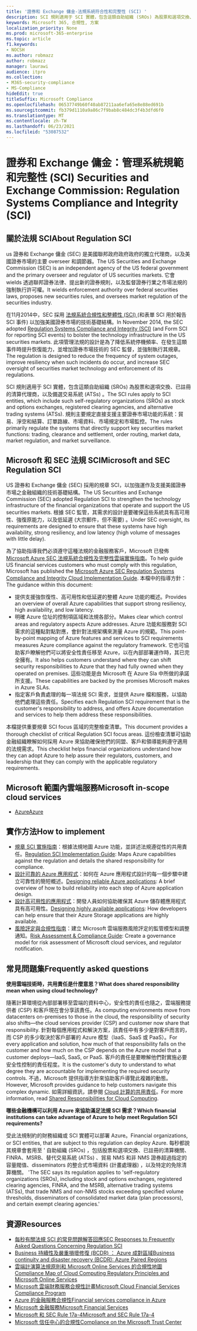 ```yaml
---
title: '證券和 Exchange 傭金-法規系統符合性和完整性 (SCI) '
description: SCI 規則適用于 SCI 實體，包含這類自助組織 (SROs) 為股票和選項交換、已註冊的清算代理商，以及備選交易系統 (ATSs) 。
keywords: Microsoft 365, 合規性, 方案
localization_priority: None
ms.prod: microsoft-365-enterprise
ms.topic: article
f1.keywords:
- NOCSH
ms.author: robmazz
author: robmazz
manager: laurawi
audience: itpro
ms.collection:
- M365-security-compliance
- MS-Compliance
hideEdit: true
titleSuffix: Microsoft Compliance
ms.openlocfilehash: 06537749b60f40ab87211aa6efa65e8e88ed691b
ms.sourcegitcommit: fb379d1110a9a86c7f9bab8c484dc3f4b3dfd6f0
ms.translationtype: MT
ms.contentlocale: zh-TW
ms.lasthandoff: 06/23/2021
ms.locfileid: "53087532"
---
```

# <a name="securities-and-exchange-commission-regulation-systems-compliance-and-integrity-sci"></a><span data-ttu-id="4f806-104">證券和 Exchange 傭金：管理系統規範和完整性 (SCI) </span><span class="sxs-lookup"><span data-stu-id="4f806-104">Securities and Exchange Commission: Regulation Systems Compliance and Integrity (SCI)</span></span>

## <a name="about-regulation-sci"></a><span data-ttu-id="4f806-105">關於法規 SCI</span><span class="sxs-lookup"><span data-stu-id="4f806-105">About Regulation SCI</span></span>

<span data-ttu-id="4f806-106">us 證券和 Exchange 傭金 (SEC) 是美國聯邦政府政府政府的獨立代理商，以及美國證券市場的主要 overseer 和調節器。</span><span class="sxs-lookup"><span data-stu-id="4f806-106">The US Securities and Exchange Commission (SEC) is an independent agency of the US federal government and the primary overseer and regulator of US securities markets.</span></span> <span data-ttu-id="4f806-107">它會 wields 透過聯邦證券法律、提出新的證券規則，以及監督證券行業之市場法規的強制執行許可權。</span><span class="sxs-lookup"><span data-stu-id="4f806-107">It wields enforcement authority over federal securities laws, proposes new securities rules, and oversees market regulation of the securities industry.</span></span>

<span data-ttu-id="4f806-108">在11月2014中，SEC 採用 [法規系統合規性和整體性 (SCI) ](https://www.sec.gov/rules/final/2014/34-73639.pdf) (和表單 SCI 用於報告 SCI 事件) 以加強美國證券市場的技術基礎結構。</span><span class="sxs-lookup"><span data-stu-id="4f806-108">In November 2014, the SEC adopted [Regulation Systems Compliance and Integrity (SCI)](https://www.sec.gov/rules/final/2014/34-73639.pdf) (and Form SCI for reporting SCI events) to bolster the technology infrastructure in the US securities markets.</span></span> <span data-ttu-id="4f806-109">此項管理法規的設計是為了降低系統停機頻率、在發生這類事件時提升恢復能力，並增加證券市場技術的 SEC 監督，並強制執行其規章。</span><span class="sxs-lookup"><span data-stu-id="4f806-109">The regulation is designed to reduce the frequency of system outages, improve resiliency when such incidents do occur, and increase SEC oversight of securities market technology and enforcement of its regulations.</span></span>

<span data-ttu-id="4f806-110">SCI 規則適用于 SCI 實體，包含這類自助組織 (SROs) 為股票和選項交換、已註冊的清算代理商，以及備選交易系統 (ATSs) 。</span><span class="sxs-lookup"><span data-stu-id="4f806-110">The SCI rules apply to SCI entities, which include such self-regulatory organizations (SROs) as stock and options exchanges, registered clearing agencies, and alternative trading systems (ATSs).</span></span> <span data-ttu-id="4f806-111">規則主要規定直接支援主要證券市場功能的系統：貿易、淨空和結算、訂單路線、市場資料、市場規定和市場監控。</span><span class="sxs-lookup"><span data-stu-id="4f806-111">The rules primarily regulate the systems that directly support key securities market functions: trading, clearance and settlement, order routing, market data, market regulation, and market surveillance.</span></span>

## <a name="microsoft-and-sec-regulation-sci"></a><span data-ttu-id="4f806-112">Microsoft 和 SEC 法規 SCI</span><span class="sxs-lookup"><span data-stu-id="4f806-112">Microsoft and SEC Regulation SCI</span></span>

<span data-ttu-id="4f806-113">US 證券和 Exchange 傭金 (SEC) 採用的規章 SCI，以加強運作及支援美國證券市場之金融組織的技術基礎結構。</span><span class="sxs-lookup"><span data-stu-id="4f806-113">The US Securities and Exchange Commission (SEC) adopted Regulation SCI to strengthen the technology infrastructure of the financial organizations that operate and support the US securities markets.</span></span> <span data-ttu-id="4f806-114">根據 SEC 監管，其需求的設計是要確保這些系統具有高可用性、強復原能力，以及低延遲 (大宗郵件，但不需要) 。</span><span class="sxs-lookup"><span data-stu-id="4f806-114">Under SEC oversight, its requirements are designed to ensure that these systems have high availability, strong resiliency, and low latency (high volume of messages with little delay).</span></span>

<span data-ttu-id="4f806-115">為了協助指導我們必須遵守這種法規的金融服務客戶，Microsoft 已發佈[Microsoft Azure SEC 法規系統合規性及完整性雲端實施指南](https://servicetrust.microsoft.com/ViewPage/TrustDocumentsV3?command=Download&downloadType=Document&downloadId=a69ce0c1-7b7e-44e9-9143-867241e6b2f9&tab=7f51cb60-3d6c-11e9-b2af-7bb9f5d2d913&docTab=7f51cb60-3d6c-11e9-b2af-7bb9f5d2d913_FAQ_and_White_Papers)。</span><span class="sxs-lookup"><span data-stu-id="4f806-115">To help guide US financial services customers who must comply with this regulation, Microsoft has published the [Microsoft Azure SEC Regulation Systems Compliance and Integrity Cloud Implementation Guide](https://servicetrust.microsoft.com/ViewPage/TrustDocumentsV3?command=Download&downloadType=Document&downloadId=a69ce0c1-7b7e-44e9-9143-867241e6b2f9&tab=7f51cb60-3d6c-11e9-b2af-7bb9f5d2d913&docTab=7f51cb60-3d6c-11e9-b2af-7bb9f5d2d913_FAQ_and_White_Papers).</span></span> <span data-ttu-id="4f806-116">本檔中的指導方針：</span><span class="sxs-lookup"><span data-stu-id="4f806-116">The guidance within this document:</span></span>

- <span data-ttu-id="4f806-117">提供支援強恢復性、高可用性和低延遲的整體 Azure 功能的概述。</span><span class="sxs-lookup"><span data-stu-id="4f806-117">Provides an overview of overall Azure capabilities that support strong resiliency, high availability, and low latency.</span></span>
- <span data-ttu-id="4f806-118">明確 Azure 位址的控制項區域和法規各部分。</span><span class="sxs-lookup"><span data-stu-id="4f806-118">Makes clear which control areas and regulatory aspects Azure addresses.</span></span> <span data-ttu-id="4f806-119">Azure 功能和服務對 SCI 需求的這種點對點對應，會針對法規架構來測量 Azure 的規範。</span><span class="sxs-lookup"><span data-stu-id="4f806-119">This point-by-point mapping of Azure features and services to SCI requirements measures Azure compliance against the regulatory framework.</span></span> <span data-ttu-id="4f806-120">它也可協助客戶瞭解他們可以將安全性責任移至 Azure，以在內部部署運作時，其已完全擁有。</span><span class="sxs-lookup"><span data-stu-id="4f806-120">It also helps customers understand where they can shift security responsibilities to Azure that they had fully owned when they operated on premises.</span></span> <span data-ttu-id="4f806-121">這些功能是由 Microsoft 在 Azure Sla 中所做的承諾所支援。</span><span class="sxs-lookup"><span data-stu-id="4f806-121">These capabilities are backed by the promises Microsoft makes in Azure SLAs.</span></span>
- <span data-ttu-id="4f806-122">指定客戶負責處理的每一項法規 SCI 需求，並提供 Azure 檔和服務，以協助他們處理這些責任。</span><span class="sxs-lookup"><span data-stu-id="4f806-122">Specifies each Regulation SCI requirement that is the customer's responsibility to address, and offers Azure documentation and services to help them address these responsibilities.</span></span>

<span data-ttu-id="4f806-123">本檔提供重要規章 SCI focus 區域的完整檢查清單。</span><span class="sxs-lookup"><span data-stu-id="4f806-123">This document provides a thorough checklist of critical Regulation SCI focus areas.</span></span> <span data-ttu-id="4f806-124">這份檢查清單可協助金融組織瞭解如何採用 Azure 來協助確保他們的同盟、客戶和領導能夠遵守適用的法規需求。</span><span class="sxs-lookup"><span data-stu-id="4f806-124">This checklist helps financial organizations understand how they can adopt Azure to help assure their regulators, customers, and leadership that they can comply with the applicable regulatory requirements.</span></span>

## <a name="microsoft-in-scope-cloud-services"></a><span data-ttu-id="4f806-125">Microsoft 範圍內雲端服務</span><span class="sxs-lookup"><span data-stu-id="4f806-125">Microsoft in-scope cloud services</span></span>

- [<span data-ttu-id="4f806-126">Azure</span><span class="sxs-lookup"><span data-stu-id="4f806-126">Azure</span></span>](https://aka.ms/AzureCompliance)

## <a name="how-to-implement"></a><span data-ttu-id="4f806-127">實作方法</span><span class="sxs-lookup"><span data-stu-id="4f806-127">How to implement</span></span>

- <span data-ttu-id="4f806-128">[規章 SCI 實施指南](https://servicetrust.microsoft.com/ViewPage/TrustDocumentsV3?command=Download&downloadType=Document&downloadId=a69ce0c1-7b7e-44e9-9143-867241e6b2f9&tab=7f51cb60-3d6c-11e9-b2af-7bb9f5d2d913&docTab=7f51cb60-3d6c-11e9-b2af-7bb9f5d2d913_FAQ_and_White_Papers)：根據法規地圖 Azure 功能，並詳述法規遵從性的共用責任。</span><span class="sxs-lookup"><span data-stu-id="4f806-128">[Regulation SCI Implementation Guide](https://servicetrust.microsoft.com/ViewPage/TrustDocumentsV3?command=Download&downloadType=Document&downloadId=a69ce0c1-7b7e-44e9-9143-867241e6b2f9&tab=7f51cb60-3d6c-11e9-b2af-7bb9f5d2d913&docTab=7f51cb60-3d6c-11e9-b2af-7bb9f5d2d913_FAQ_and_White_Papers): Maps Azure capabilities against the regulation and details the shared responsibility for compliance.</span></span>
- <span data-ttu-id="4f806-129">[設計可靠的 Azure 應用程式](/azure/architecture/resiliency/)：如何在 Azure 應用程式設計的每一個步驟中建立可靠性的簡短概述。</span><span class="sxs-lookup"><span data-stu-id="4f806-129">[Designing reliable Azure applications](/azure/architecture/resiliency/): A brief overview of how to build reliability into each step of Azure application design.</span></span>
- <span data-ttu-id="4f806-130">[設計高可用性的應用程式](/azure/storage/common/storage-designing-ha-apps-with-ragrs)：開發人員如何協助確保其 Azure 儲存體應用程式具有高可用性。</span><span class="sxs-lookup"><span data-stu-id="4f806-130">[Designing highly available applications](/azure/storage/common/storage-designing-ha-apps-with-ragrs): How developers can help ensure that their Azure Storage applications are highly available.</span></span>
- <span data-ttu-id="4f806-131">[風險評定與合規性指南](https://aka.ms/RiskGovernanceGuide)：建立 Microsoft 雲端服務風險評定的監管模型和調整通知。</span><span class="sxs-lookup"><span data-stu-id="4f806-131">[Risk Assessment & Compliance Guide](https://aka.ms/RiskGovernanceGuide): Create a governance model for risk assessment of Microsoft cloud services, and regulator notification.</span></span>

## <a name="frequently-asked-questions"></a><span data-ttu-id="4f806-132">常見問題集</span><span class="sxs-lookup"><span data-stu-id="4f806-132">Frequently asked questions</span></span>

<span data-ttu-id="4f806-133">**使用雲端技術時，共用責任是什麼意思？**</span><span class="sxs-lookup"><span data-stu-id="4f806-133">**What does shared responsibility mean when using cloud technology?**</span></span>

<span data-ttu-id="4f806-134">隨著計算環境從內部部署移至雲端的資料中心，安全性的責任也隨之，雲端服務提供者 (CSP) 和客戶現在會分享該責任。</span><span class="sxs-lookup"><span data-stu-id="4f806-134">As computing environments move from datacenters on-premises to those in the cloud, the responsibility of security also shifts—the cloud services provider (CSP) and customer now share that responsibility.</span></span> <span data-ttu-id="4f806-135">針對每個應用程式和解決方案，該責任中有多少是對客戶而言的，而 CSP 的多少取決於客戶部署的 Azure 模型（IaaS、SaaS 或 PaaS）。</span><span class="sxs-lookup"><span data-stu-id="4f806-135">For every application and solution, how much of that responsibility falls on the customer and how much on the CSP depends on the Azure model that a customer deploys—IaaS, SaaS, or PaaS.</span></span> <span data-ttu-id="4f806-136">客戶的責任是要瞭解他們對實施必要安全性控制的責任程度。</span><span class="sxs-lookup"><span data-stu-id="4f806-136">It is the customer's duty to understand to what degree they are accountable for implementing the required security controls.</span></span> <span data-ttu-id="4f806-137">不過，Microsoft 提供指導方針來協助客戶導覽此複雜的動態。</span><span class="sxs-lookup"><span data-stu-id="4f806-137">However, Microsoft provides guidance to help customers navigate this complex dynamic.</span></span> <span data-ttu-id="4f806-138">如需詳細資訊，請參閱 [Cloud 計算的共用責任](https://gallery.technet.microsoft.com/Shared-Responsibilities-81d0ff91)。</span><span class="sxs-lookup"><span data-stu-id="4f806-138">For more information, read [Shared Responsibilities for Cloud Computing](https://gallery.technet.microsoft.com/Shared-Responsibilities-81d0ff91).</span></span>

<span data-ttu-id="4f806-139">**哪些金融機構可以利用 Azure 來協助滿足法規 SCI 需求？**</span><span class="sxs-lookup"><span data-stu-id="4f806-139">**Which financial institutions can take advantage of Azure to help meet Regulation SCI requirements?**</span></span>

<span data-ttu-id="4f806-140">受此法規制約的財務組織或 SCI 實體可以部署 Azure。</span><span class="sxs-lookup"><span data-stu-id="4f806-140">Financial organizations, or SCI entities, that are subject to this regulation can deploy Azure.</span></span> <span data-ttu-id="4f806-141">每秒都說其規章會套用至 ' 自助組織 (SROs) ，包括股票和選項交換、已註冊的清算機關、FINRA、MSRB、替代交易系統 (ATSs) 、貿易 NMS 和非 NMS 證券超過指定的容量閥值、disseminators 的整合式市場資料 (計畫處理器) ，以及特定的免除清算機關。 '</span><span class="sxs-lookup"><span data-stu-id="4f806-141">The SEC says its regulation applies to 'self-regulatory organizations (SROs), including stock and options exchanges, registered clearing agencies, FINRA, and the MSRB, alternative trading systems (ATSs), that trade NMS and non-NMS stocks exceeding specified volume thresholds, disseminators of consolidated market data (plan processors), and certain exempt clearing agencies.'</span></span>

## <a name="resources"></a><span data-ttu-id="4f806-142">資源</span><span class="sxs-lookup"><span data-stu-id="4f806-142">Resources</span></span>

- [<span data-ttu-id="4f806-143">每秒有關法規 SCI 的常見問題解答回應</span><span class="sxs-lookup"><span data-stu-id="4f806-143">SEC Responses to Frequently Asked Questions Concerning Regulation SCI</span></span>](https://www.sec.gov/divisions/marketreg/regulation-sci-faq.shtml)
- [<span data-ttu-id="4f806-144">Business 持續性及嚴重損壞修復 (BCDR) ： Azure 成對區域</span><span class="sxs-lookup"><span data-stu-id="4f806-144">Business continuity and disaster recovery (BCDR): Azure Paired Regions</span></span>](/azure/best-practices-availability-paired-regions)
- [<span data-ttu-id="4f806-145">雲端計演算法規原則和 Microsoft Online Services 的合規性地圖</span><span class="sxs-lookup"><span data-stu-id="4f806-145">Compliance Map of Cloud Computing Regulatory Principles and Microsoft Online Services</span></span>](https://aka.ms/FinServ-Guide-US)
- [<span data-ttu-id="4f806-146">Microsoft 雲端財務服務合規性計畫</span><span class="sxs-lookup"><span data-stu-id="4f806-146">Microsoft Cloud Financial Services Compliance Program</span></span>](https://aka.ms/FSCP-Print)
- [<span data-ttu-id="4f806-147">Azure 的金融服務合規性</span><span class="sxs-lookup"><span data-stu-id="4f806-147">Financial services compliance in Azure</span></span>](https://aka.ms/FinServ-Compliance-Azure)
- [<span data-ttu-id="4f806-148">Microsoft 金融服務</span><span class="sxs-lookup"><span data-stu-id="4f806-148">Microsoft Financial Services</span></span>](https://aka.ms/FinServ-Compliance)
- [<span data-ttu-id="4f806-149">Microsoft 和 SEC Rule 17a-4</span><span class="sxs-lookup"><span data-stu-id="4f806-149">Microsoft and SEC Rule 17a-4</span></span>](offering-SEC-17a-4.md)
- [<span data-ttu-id="4f806-150">Microsoft 信任中心的合規性</span><span class="sxs-lookup"><span data-stu-id="4f806-150">Compliance on the Microsoft Trust Center</span></span>](https://www.microsoft.com/trust-center/compliance/compliance-overview)
